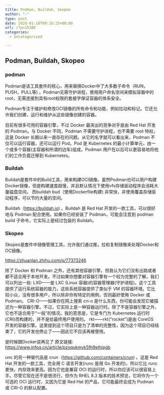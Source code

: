 ```yaml
---
title: Podman, Buildah, Skopeo
author: "-"
type: post
date: 2020-01-18T09:16:23+00:00
url: /?p=15386
categories:
  - Uncategorized

---
```

## Podman, Buildah, Skopeo
### podman
Podman是该工具套件的核心，用来替换Docker中了大多数子命令（RUN，PUSH，PULL等) 。Podman无需守护进程，使用用户命名空间来模拟容器中的root，无需连接到具有root权限的套接字保证容器的体系安全。
  
Podman专注于维护和修改OCI镜像的所有命令和功能，例如拉动和标记。它还允许我们创建，运行和维护从这些镜像创建的容器。

目前有很多可用的容器引擎，不过 Docker 最突出的竞争对手是由 Red Hat 开发的 Podman。与 Docker 不同，Podman 不需要守护进程，也不需要 root 特权，这是 Docker 长期以来一直存在的问题。从它的名字就可以看出来，Podman 不仅可以运行容器，还可以运行 Pod。Pod 是 Kubernetes 的最小计算单元，由一个或多个容器(主容器和所谓的边车)组成，Podman 用户在以后可以更容易地将他们的工作负载迁移到 Kubernetes。


### Buildah
Buildah是套件中的Build工具，用来构建OCI镜像。虽然Podman也可以用户构建Docker镜像，但是构建速度超慢，并且默认情况下使用vfs存储驱动程序会消耗大量磁盘空间。 而buildah bud（使用Dockerfile构建) 非常快，并使用覆盖存储驱动程序，可以节约大量的空间。

Buildah（https://buildah.io) 。Buildah 是 Red Hat 开发的一款工具，可以很好地与 Podman 配合使用。如果你已经安装了 Podman，可能会注意到 podman build 子命令，它实际上是经过包装的 Buildah。


### Skopeo
Skopeo是套件中镜像管理工具，允许我们通过推，拉和复制镜像来处理Docker和OC镜像。

https://zhuanlan.zhihu.com/p/77373246



除了 Docker 和 Podman 之外，还有其他容器引擎，但我认为它们没有出路或者都不适合用于本地开发。不过如果你想要对容器引擎有一个较为完整的了解，我们可以列出一些: 
LXD——是 LXC (Linux 容器)的容器管理器(守护进程)。这个工具提供了运行系统容器的能力，这些系统容器提供了类似于 VM 的容器环境。它比较小众，没有很多用户，所以除非你有特定的用例，否则最好使用 Docker 或 Podman。
CRI-O——如果你在网上搜索 cri-o 是什么东西，你可能会发现它被描述为一种容器引擎。不过，它实际上是一种容器运行时。除了不是容器引擎之外，它也不适合用于“一般”的情况。我的意思是，它是专门为 Kubernetes 运行时(CRI)而构建的，并不是给最终用户使用的。
rkt——rkt(“rocket”)是由 CoreOS 开发的容器引擎。这里提到这个项目只是为了清单的完整性，因为这个项目已经结束了，它的开发也停止了——因此它不应该再被使用。


是时候跟Docker说再见了
原文链接:  https://www.infoq.cn/article/pzvqukmvk5fh9elhipgb


unc 的另一种替代品是 crun（https://github.com/containers/crun) 。这是 Red Hat 开发的一款工具，完全用 C 语言开发(runc 是用 Go 开发的)，所以它比 runc 更快，内存效率更高。因为它也是兼容 OCI 的运行时，所以你应该可以很容易上手。尽管它现在还不是很流行，但作为 RHEL 8.3 版本的技术预览，它将作为一个可选的 OCI 运行时，又因为它是 Red Hat 的产品，它可能最终会成为 Podman 或 CRI-O 的默认配置。

